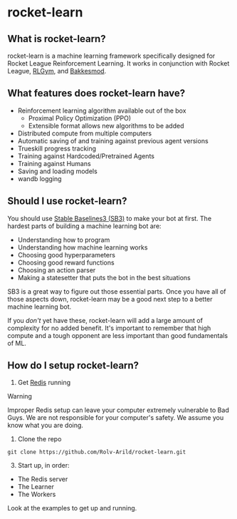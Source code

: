 # rocket-learn

## What is rocket-learn?

rocket-learn is a machine learning framework specifically designed for Rocket League Reinforcement Learning. It works in conjunction with Rocket League, [RLGym](https://rlgym.org/), and [Bakkesmod](https://bakkesmod.com/).

## What features does rocket-learn have?

- Reinforcement learning algorithm available out of the box
  - Proximal Policy Optimization (PPO)
  - Extensible format allows new algorithms to be added
- Distributed compute from multiple computers
- Automatic saving of and training against previous agent versions
- Trueskill progress tracking
- Training against Hardcoded/Pretrained Agents
- Training against Humans
- Saving and loading models
- wandb logging

## Should I use rocket-learn?

You should use [Stable Baselines3 (SB3)](https://stable-baselines3.readthedocs.io/en/master/) to make your bot at first. The hardest parts of building a machine learning bot are:

- Understanding how to program
- Understanding how machine learning works
- Choosing good hyperparameters
- Choosing good reward functions
- Choosing an action parser
- Making a statesetter that puts the bot in the best situations

SB3 is a great way to figure out those essential parts. Once you have all of those aspects down, rocket-learn may be a good next step to a better machine learning bot.

If you *don't* yet have these, rocket-learn will add a large amount of complexity for no added benefit. It's important to remember that high compute and a tough opponent are less important than good fundamentals of ML.

## How do I setup rocket-learn?

1) Get [Redis](https://docs.servicestack.net/install-redis-windows) running

> [!WARNING]
> Improper Redis setup can leave your computer extremely vulnerable to Bad Guys. We are not responsible for your computer's safety. We assume you know what you are doing.

1) Clone the repo

```shell
git clone https://github.com/Rolv-Arild/rocket-learn.git
```

3) Start up, in order:

- The Redis server
- The Learner
- The Workers

Look at the examples to get up and running.
